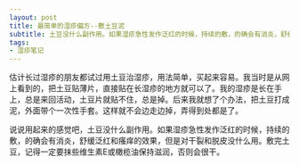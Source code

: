```yaml
---
layout: post
title: 最简单的湿疹偏方--敷土豆泥
subtitle: 土豆没什么副作用。如果湿疹急性发作泛红的时候，持续的敷，的确会有消炎，舒缓泛红和瘙痒的效果。
tags: 
- 湿疹笔记
---
```


估计长过湿疹的朋友都试过用土豆治湿疹，用法简单，买起来容易。我当时是从网上看到的，把土豆贴薄片，直接贴在长湿疹的地方就可以了。我的湿疹是长在手上，总是来回活动，土豆片就贴不住，总是掉。后来我就想了个办法，把土豆打成泥，外面带个一次性手套。这样就不会边走边掉，弄得到处都是了。

说说用起来的感觉吧，土豆没什么副作用。如果湿疹急性发作泛红的时候，持续的敷，的确会有消炎，舒缓泛红和瘙痒的效果，但是对干裂和脱皮没什么用。敷完土豆，记得一定要抹些维生素E或橄榄油保持滋润，否则会很干。
